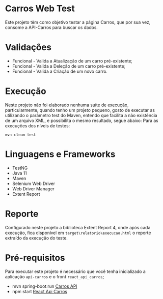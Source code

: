 # Carros Web Test

Este projeto têm como objetivo testar a página Carros, que por sua vez, consome a API-Carros para buscar os dados.

# Validações

* Funcional - Valida a Atualização de um carro pré-existente;
* Funcional - Valida a Deleção de um carro pré-existente;
* Funcional - Valida a Criação de um novo carro.

# Execução

Neste projeto não foi elaborado nenhuma suíte de execução, particularmente, quando tenho um projeto pequeno, gosto de executar as utilizando o parâmetro test do Maven, entendo que facilita a não existência de um arquivo XML, e possibilita o mesmo resultado, segue abaixo: Para as execuções dos níveis de testes:

``mvn clean test``

# Linguagens e Frameworks

* TestNG
* Java 11
* Maven
* Selenium Web Driver
* Web Driver Manager
* Extent Report

# Reporte

Configurado neste projeto a biblioteca Extent Report 4, onde após cada execução, fica disponível em ``target\relatorio\execucao.html`` o reporte extraído da execução do teste. 

# Pré-requisitos

Para executar este projeto é necessário que você tenha inicializado a aplicação ``api-carros`` e o front ``react_api_carros``;

* mvn spring-boot:run [Carros API](https://github.com/brunolusa/api-carros)
* npm start [React Api Carros](https://github.com/brunolusa/react_api_carros)